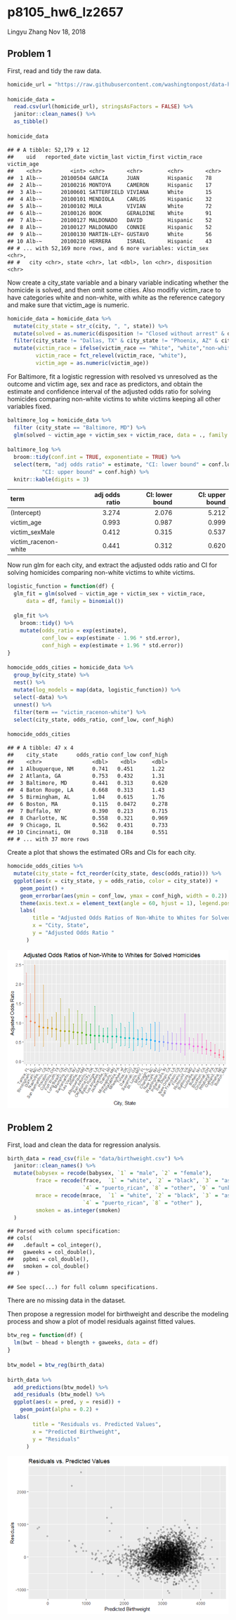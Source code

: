 p8105\_hw6\_lz2657
================
Lingyu Zhang
Nov 18, 2018

Problem 1
---------

First, read and tidy the raw data.

``` r
homicide_url = "https://raw.githubusercontent.com/washingtonpost/data-homicides/master/homicide-data.csv"

homicide_data = 
  read.csv(url(homicide_url), stringsAsFactors = FALSE) %>% 
  janitor::clean_names() %>% 
  as_tibble()

homicide_data
```

    ## # A tibble: 52,179 x 12
    ##    uid   reported_date victim_last victim_first victim_race victim_age
    ##    <chr>         <int> <chr>       <chr>        <chr>       <chr>     
    ##  1 Alb-~      20100504 GARCIA      JUAN         Hispanic    78        
    ##  2 Alb-~      20100216 MONTOYA     CAMERON      Hispanic    17        
    ##  3 Alb-~      20100601 SATTERFIELD VIVIANA      White       15        
    ##  4 Alb-~      20100101 MENDIOLA    CARLOS       Hispanic    32        
    ##  5 Alb-~      20100102 MULA        VIVIAN       White       72        
    ##  6 Alb-~      20100126 BOOK        GERALDINE    White       91        
    ##  7 Alb-~      20100127 MALDONADO   DAVID        Hispanic    52        
    ##  8 Alb-~      20100127 MALDONADO   CONNIE       Hispanic    52        
    ##  9 Alb-~      20100130 MARTIN-LEY~ GUSTAVO      White       56        
    ## 10 Alb-~      20100210 HERRERA     ISRAEL       Hispanic    43        
    ## # ... with 52,169 more rows, and 6 more variables: victim_sex <chr>,
    ## #   city <chr>, state <chr>, lat <dbl>, lon <chr>, disposition <chr>

Now create a city\_state variable and a binary variable indicating whether the homicide is solved, and then omit some cities. Also modifiy victim\_race to have categories white and non-white, with white as the reference category and make sure that victim\_age is numeric.

``` r
homicide_data = homicide_data %>%
  mutate(city_state = str_c(city, ", ", state)) %>%
  mutate(solved = as.numeric(disposition != "Closed without arrest" & disposition != "Open/No arrest")) %>%
  filter(city_state != "Dallas, TX" & city_state != "Phoenix, AZ" & city_state != "Kansas City, MO" & city_state != "Tulsa, AL" & city_state != "PA, 40.461945") %>%
  mutate(victim_race = ifelse(victim_race == "White", "white","non-white"),
         victim_race = fct_relevel(victim_race, "white"), 
         victim_age = as.numeric(victim_age))
```

For Baltimore, fit a logistic regression with resolved vs unresolved as the outcome and victim age, sex and race as predictors, and obtain the estimate and confidence interval of the adjusted odds ratio for solving homicides comparing non-white victims to white victims keeping all other variables fixed.

``` r
baltimore_log = homicide_data %>% 
  filter (city_state == "Baltimore, MD") %>% 
  glm(solved ~ victim_age + victim_sex + victim_race, data = ., family = binomial())

baltimore_log %>% 
  broom::tidy(conf.int = TRUE, exponentiate = TRUE) %>%
  select(term, "adj odds ratio" = estimate, "CI: lower bound" = conf.low, 
           "CI: upper bound" = conf.high) %>% 
  knitr::kable(digits = 3)
```

| term                  |  adj odds ratio|  CI: lower bound|  CI: upper bound|
|:----------------------|---------------:|----------------:|----------------:|
| (Intercept)           |           3.274|            2.076|            5.212|
| victim\_age           |           0.993|            0.987|            0.999|
| victim\_sexMale       |           0.412|            0.315|            0.537|
| victim\_racenon-white |           0.441|            0.312|            0.620|

Now run glm for each city, and extract the adjusted odds ratio and CI for solving homicides comparing non-white victims to white victims.

``` r
logistic_function = function(df) {
  glm_fit = glm(solved ~ victim_age + victim_sex + victim_race, 
      data = df, family = binomial())
  
  glm_fit %>% 
    broom::tidy() %>% 
    mutate(odds_ratio = exp(estimate),
           conf_low = exp(estimate - 1.96 * std.error), 
           conf_high = exp(estimate + 1.96 * std.error))
}

homocide_odds_cities = homicide_data %>% 
  group_by(city_state) %>%
  nest() %>%
  mutate(log_models = map(data, logistic_function)) %>%
  select(-data) %>% 
  unnest() %>% 
  filter(term == "victim_racenon-white") %>% 
  select(city_state, odds_ratio, conf_low, conf_high)

homocide_odds_cities
```

    ## # A tibble: 47 x 4
    ##    city_state      odds_ratio conf_low conf_high
    ##    <chr>                <dbl>    <dbl>     <dbl>
    ##  1 Albuquerque, NM      0.741   0.451      1.22 
    ##  2 Atlanta, GA          0.753   0.432      1.31 
    ##  3 Baltimore, MD        0.441   0.313      0.620
    ##  4 Baton Rouge, LA      0.668   0.313      1.43 
    ##  5 Birmingham, AL       1.04    0.615      1.76 
    ##  6 Boston, MA           0.115   0.0472     0.278
    ##  7 Buffalo, NY          0.390   0.213      0.715
    ##  8 Charlotte, NC        0.558   0.321      0.969
    ##  9 Chicago, IL          0.562   0.431      0.733
    ## 10 Cincinnati, OH       0.318   0.184      0.551
    ## # ... with 37 more rows

Create a plot that shows the estimated ORs and CIs for each city.

``` r
homocide_odds_cities %>% 
  mutate(city_state = fct_reorder(city_state, desc(odds_ratio))) %>%
  ggplot(aes(x = city_state, y = odds_ratio, color = city_state)) + 
    geom_point() +
    geom_errorbar(aes(ymin = conf_low, ymax = conf_high, width = 0.2)) +
    theme(axis.text.x = element_text(angle = 60, hjust = 1), legend.position = "none") + 
    labs(
        title = "Adjusted Odds Ratios of Non-White to Whites for Solved Homicides",
        x = "City, State",
        y = "Adjusted Odds Ratio "
      )
```

![](p8105_hw6_lz2657_files/figure-markdown_github/problem1_plot-1.png)

Problem 2
---------

First, load and clean the data for regression analysis.

``` r
birth_data = read_csv(file = "data/birthweight.csv") %>% 
  janitor::clean_names() %>% 
  mutate(babysex = recode(babysex, `1` = "male", `2` = "female"),
         frace = recode(frace,  `1` = "white", `2` = "black", `3` = "asian", 
                        `4` = "puerto_rican", `8` = "other", `9` = "unknown"),
         mrace = recode(mrace,  `1` = "white", `2` = "black", `3` = "asian", 
                        `4` = "puerto_rican", `8` = "other" ),
         smoken = as.integer(smoken)
  )
```

    ## Parsed with column specification:
    ## cols(
    ##   .default = col_integer(),
    ##   gaweeks = col_double(),
    ##   ppbmi = col_double(),
    ##   smoken = col_double()
    ## )

    ## See spec(...) for full column specifications.

There are no missing data in the dataset.

Then propose a regression model for birthweight and describe the modeling process and show a plot of model residuals against fitted values.

``` r
btw_reg = function(df) {
  lm(bwt ~ bhead + blength + gaweeks, data = df)
}

btw_model = btw_reg(birth_data)
  
birth_data %>% 
  add_predictions(btw_model) %>% 
  add_residuals (btw_model) %>% 
  ggplot(aes(x = pred, y = resid)) + 
    geom_point(alpha = 0.2) +
  labs(
        title = "Residuals vs. Predicted Values",
        x = "Predicted Birthweight",
        y = "Residuals"
      )
```

![](p8105_hw6_lz2657_files/figure-markdown_github/problem2_regression-1.png)
